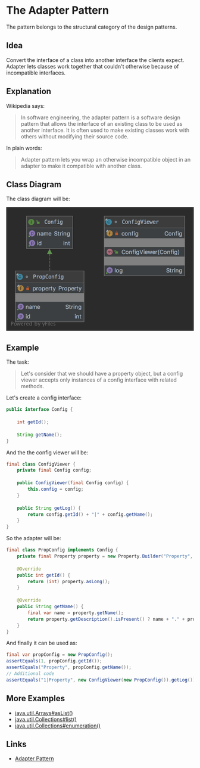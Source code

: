 # The Adapter Pattern

The pattern belongs to the structural category of the design patterns.

## Idea 

Convert the interface of a class into another interface the clients expect. Adapter lets classes work together that 
couldn't otherwise because of incompatible interfaces.

## Explanation

Wikipedia says:

> In software engineering, the adapter pattern is a software design pattern that allows the interface of an existing 
class to be used as another interface. It is often used to make existing classes work with others without modifying 
their source code.

In plain words:

> Adapter pattern lets you wrap an otherwise incompatible object in an adapter to make it compatible with another class.

## Class Diagram

The class diagram will be:

![alt text](../etc/adapter.png "Adapter class diagram")

## Example

The task:

> Let's consider that we should have a property object, but a config viewer accepts only instances of a config interface 
with related methods. 

Let's create a config interface:

```java
public interface Config {
    
    int getId();

    String getName();
}
```

And the the config viewer will be:

```java
final class ConfigViewer {
    private final Config config;

    public ConfigViewer(final Config config) {
        this.config = config;
    }

    public String getLog() {
        return config.getId() + "|" + config.getName();
    }
}
```

So the adapter will be:

```java
final class PropConfig implements Config {
    private final Property property = new Property.Builder("Property", 1).build();

    @Override
    public int getId() {
        return (int) property.asLong();
    }

    @Override
    public String getName() {
        final var name = property.getName();
        return property.getDescription().isPresent() ? name + "." + property.getDescription().get() : name;
    }
}
```

And finally it can be used as:

```java
final var propConfig = new PropConfig();
assertEquals(1, propConfig.getId());
assertEquals("Property", propConfig.getName());
// Additional code
assertEquals("1|Property", new ConfigViewer(new PropConfig()).getLog());
```

## More Examples

* [java.util.Arrays#asList()](https://docs.oracle.com/en/java/javase/11/docs/api/java.base/java/util/Arrays.html#asList(T...))
* [java.util.Collections#list()](https://docs.oracle.com/en/java/javase/11/docs/api/java.base/java/util/Collections.html#list(java.util.Enumeration))
* [java.util.Collections#enumeration()](https://docs.oracle.com/en/java/javase/11/docs/api/java.base/java/util/Collections.html#enumeration(java.util.Collection))

## Links

* [Adapter Pattern](https://en.wikipedia.org/wiki/Adapter_pattern)